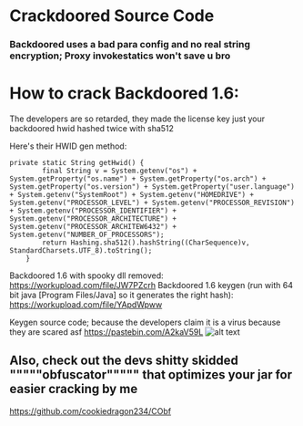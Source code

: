 # Crackdoored Source Code
### Backdoored uses a bad para config and no real string encryption; Proxy invokestatics won't save u bro

# How to crack Backdoored 1.6:
 
The developers are so retarded, they made the license key just your backdoored hwid hashed twice with sha512

Here's their HWID gen method:
 
```
private static String getHwid() {
        final String v = System.getenv("os") + System.getProperty("os.name") + System.getProperty("os.arch") + System.getProperty("os.version") + System.getProperty("user.language") + System.getenv("SystemRoot") + System.getenv("HOMEDRIVE") + System.getenv("PROCESSOR_LEVEL") + System.getenv("PROCESSOR_REVISION") + System.getenv("PROCESSOR_IDENTIFIER") + System.getenv("PROCESSOR_ARCHITECTURE") + System.getenv("PROCESSOR_ARCHITEW6432") + System.getenv("NUMBER_OF_PROCESSORS");
        return Hashing.sha512().hashString((CharSequence)v, StandardCharsets.UTF_8).toString();
    }
```
 
Backdoored 1.6 with spooky dll removed: https://workupload.com/file/JW7PZcrh
Backdoored 1.6 keygen (run with 64 bit java [Program Files/Java] so it generates the right hash): https://workupload.com/file/YApdWpww

Keygen source code; because the developers claim it is a virus because they are scared asf https://pastebin.com/A2kaV59L 
![alt text](https://i.imgur.com/Fl1lLzb.jpg)

## Also, check out the devs shitty skidded """""obfuscator""""" that optimizes your jar for easier cracking by me
https://github.com/cookiedragon234/CObf
